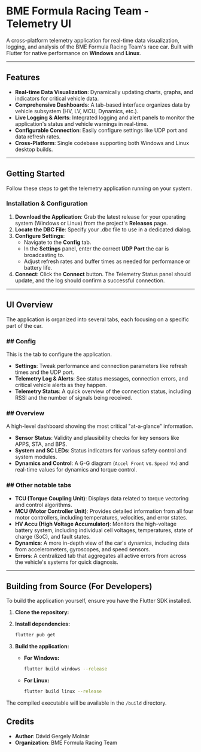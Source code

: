 # BME Formula Racing Team - Telemetry UI

A cross-platform telemetry application for real-time data visualization, logging, and analysis of the BME Formula Racing Team's race car. Built with Flutter for native performance on **Windows** and **Linux**.

---

## Features

* **Real-time Data Visualization**: Dynamically updating charts, graphs, and indicators for critical vehicle data.
* **Comprehensive Dashboards**: A tab-based interface organizes data by vehicle subsystem (HV, LV, MCU, Dynamics, etc.).
* **Live Logging & Alerts**: Integrated logging and alert panels to monitor the application's status and vehicle warnings in real-time.
* **Configurable Connection**: Easily configure settings like UDP port and data refresh rates.
* **Cross-Platform**: Single codebase supporting both Windows and Linux desktop builds.

---

## Getting Started

Follow these steps to get the telemetry application running on your system.

### Installation & Configuration

1.  **Download the Application**: Grab the latest release for your operating system (Windows or Linux) from the project's **Releases** page.
2.  **Locate the DBC File**: Specify your .dbc file to use in a dedicated dialog.
4.  **Configure Settings**:
    * Navigate to the **Config** tab.
    * In the **Settings** panel, enter the correct **UDP Port** the car is broadcasting to.
    * Adjust refresh rates and buffer times as needed for performance or battery life.
5.  **Connect**: Click the **Connect** button. The Telemetry Status panel should update, and the log should confirm a successful connection.

---

## UI Overview

The application is organized into several tabs, each focusing on a specific part of the car.

### ## Config
This is the tab to configure the application.
* **Settings**: Tweak performance and connection parameters like refresh times and the UDP port.
* **Telemetry Log & Alerts**: See status messages, connection errors, and critical vehicle alerts as they happen.
* **Telemetry Status**: A quick overview of the connection status, including RSSI and the number of signals being received.

### ## Overview
A high-level dashboard showing the most critical "at-a-glance" information.
* **Sensor Status**: Validity and plausibility checks for key sensors like APPS, STA, and BPS.
* **System and SC LEDs**: Status indicators for various safety control and system modules.
* **Dynamics and Control**: A G-G diagram (`Accel Front` vs. `Speed Vx`) and real-time values for dynamics and torque control.

### ## Other notable tabs
* **TCU (Torque Coupling Unit)**: Displays data related to torque vectoring and control algorithms.
* **MCU (Motor Controller Unit)**: Provides detailed information from all four motor controllers, including temperatures, velocities, and error states.
* **HV Accu (High Voltage Accumulator)**: Monitors the high-voltage battery system, including individual cell voltages, temperatures, state of charge (SoC), and fault states.
* **Dynamics**: A more in-depth view of the car's dynamics, including data from accelerometers, gyroscopes, and speed sensors.
* **Errors**: A centralized tab that aggregates all active errors from across the vehicle's systems for quick diagnosis.

---

## Building from Source (For Developers)

To build the application yourself, ensure you have the Flutter SDK installed.

1.  **Clone the repository:**

2.  **Install dependencies:**
    ```sh
    flutter pub get
    ```

3.  **Build the application:**
    * **For Windows:**
        ```sh
        flutter build windows --release
        ```
    * **For Linux:**
        ```sh
        flutter build linux --release
        ```

The compiled executable will be available in the `/build` directory.

## Credits

* **Author**: Dávid Gergely Molnár
* **Organization**: BME Formula Racing Team